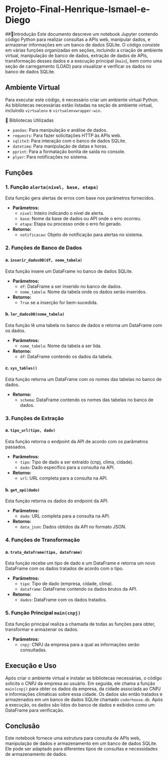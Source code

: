 # Projeto-Final-Henrique-Ismael-e-Diego

##📝Introdução
Este documento descreve um notebook Jupyter contendo código Python para realizar consultas a APIs web, manipular dados, e armazenar informações em um banco de dados SQLite. O código consiste em várias funções organizadas em seções, incluindo a criação de ambiente virtual, manipulação de banco de dados, extração de dados de APIs, transformação desses dados e a execução principal (`main`), bem como uma seção de carregamento (LOAD) para visualizar e verificar os dados no banco de dados SQLite.

## Ambiente Virtual
Para executar este código, é necessário criar um ambiente virtual Python. As bibliotecas necessárias estão listadas na seção de ambiente virtual, incluindo `virtualenv` e `virtualenvwrapper-win`.

📖 Bibliotecas Utilizadas
- `pandas`: Para manipulação e análise de dados.
- `requests`: Para fazer solicitações HTTP às APIs web.
- `sqlite3`: Para interação com o banco de dados SQLite.
- `datetime`: Para manipulação de datas e horas.
- `pprint`: Para a formatação bonita de saída no console.
- `plyer`: Para notificações no sistema.

## Funções

### 1. Função `alerta(nivel, base, etapa)`
Esta função gera alertas de erros com base nos parâmetros fornecidos.
- **Parâmetros:**
  - `nivel`: Inteiro indicando o nível de alerta.
  - `base`: Nome da base de dados ou API onde o erro ocorreu.
  - `etapa`: Etapa ou processo onde o erro foi gerado.
- **Retorno:**
  - `notificacao`: Objeto de notificação para alertas no sistema.

### 2. Funções de Banco de Dados
#### a. `inserir_dadosDB(df, nome_tabela)`
Esta função insere um DataFrame no banco de dados SQLite.
- **Parâmetros:**
  - `df`: DataFrame a ser inserido no banco de dados.
  - `nome_tabela`: Nome da tabela onde os dados serão inseridos.
- **Retorno:**
  - `True` se a inserção for bem-sucedida.

#### b. `ler_dadosDB(nome_tabela)`
Esta função lê uma tabela no banco de dados e retorna um DataFrame com os dados.
- **Parâmetros:**
  - `nome_tabela`: Nome da tabela a ser lida.
- **Retorno:**
  - `df`: DataFrame contendo os dados da tabela.

#### c. `sys_tables()`
Esta função retorna um DataFrame com os nomes das tabelas no banco de dados.
- **Retorno:**
  - `schema`: DataFrame contendo os nomes das tabelas no banco de dados.

### 3. Funções de Extração
#### a. `tipo_url(tipo, dado)`
Esta função retorna o endpoint da API de acordo com os parâmetros passados.
- **Parâmetros:**
  - `tipo`: Tipo de dado a ser extraído (cnpj, clima, cidade).
  - `dado`: Dado específico para a consulta na API.
- **Retorno:**
  - `url`: URL completa para a consulta na API.

#### b. `get_api(dado)`
Esta função retorna os dados do endpoint da API.
- **Parâmetros:**
  - `dado`: URL completa para a consulta na API.
- **Retorno:**
  - `data_json`: Dados obtidos da API no formato JSON.

### 4. Funções de Transformação
#### a. `trata_dataframe(tipo, dataframe)`
Esta função recebe um tipo de dado e um DataFrame e retorna um novo DataFrame com os dados tratados de acordo com o tipo.
- **Parâmetros:**
  - `tipo`: Tipo de dado (empresa, cidade, clima).
  - `dataframe`: DataFrame contendo os dados brutos da API.
- **Retorno:**
  - `dados`: DataFrame com os dados tratados.

### 5. Função Principal `main(cnpj)`
Esta função principal realiza a chamada de todas as funções para obter, transformar e armazenar os dados.
- **Parâmetros:**
  - `cnpj`: CNPJ da empresa para a qual as informações serão consultadas.

## Execução e Uso
Após criar o ambiente virtual e instalar as bibliotecas necessárias, o código solicita o CNPJ da empresa ao usuário. Em seguida, ele chama a função `main(cnpj)` para obter os dados da empresa, da cidade associada ao CNPJ e informações climáticas sobre essa cidade. Os dados são então tratados e armazenados em um banco de dados SQLite chamado `coderhouse.db`. Após a execução, os dados são lidos do banco de dados e exibidos como um DataFrame para verificação.

## Conclusão
Este notebook fornece uma estrutura para consulta de APIs web, manipulação de dados e armazenamento em um banco de dados SQLite. Ele pode ser adaptado para diferentes tipos de consultas e necessidades de armazenamento de dados.
